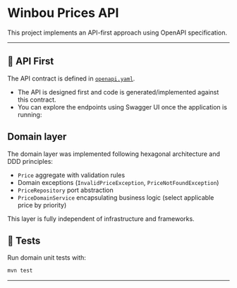 # Winbou Prices API

This project implements an API-first approach using OpenAPI specification.

---

## 📑 API First

The API contract is defined in [`openapi.yaml`](./src/main/resources/openapi.yaml).

- The API is designed first and code is generated/implemented against this contract.
- You can explore the endpoints using Swagger UI once the application is running:

## Domain layer

The domain layer was implemented following hexagonal architecture and DDD principles:
- `Price` aggregate with validation rules
- Domain exceptions (`InvalidPriceException`, `PriceNotFoundException`)
- `PriceRepository` port abstraction
- `PriceDomainService` encapsulating business logic (select applicable price by priority)

This layer is fully independent of infrastructure and frameworks.


## 🧪 Tests

Run domain unit tests with:
```bash
mvn test
```

---